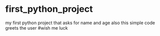 # first_python_project
my first python project that asks for name and age also this simple code greets the user 
#wish me luck 
